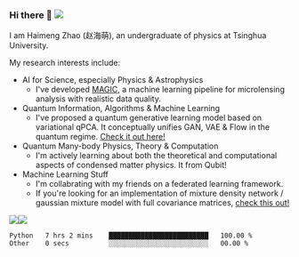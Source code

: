 ### Hi there 👋 ![](https://visitor-badge.glitch.me/badge?page_id=JasonZHM)

I am Haimeng Zhao (赵海萌), an undergraduate of physics at Tsinghua University. 

My research interests include:

- AI for Science, especially Physics & Astrophysics
  - I've developed [MAGIC](https://github.com/JasonZHM/magic-microlensing), a machine learning pipeline for microlensing analysis with realistic data quality. 
- Quantum Information, Algorithms & Machine Learning
  - I've proposed a quantum generative learning model based on variational qPCA. It conceptually unifies GAN, VAE & Flow in the quantum regime. [Check it out here!](https://github.com/JasonZHM/g-qpca)
- Quantum Many-body Physics, Theory & Computation
  - I'm actively learning about both the theoretical and computational aspects of condensed matter physics. It from Qubit!
- Machine Learning Stuff
  - I'm collabrating with my friends on a federated learning framework.
  - If you're looking for an implementation of mixture density network / gaussian mixture model with full covariance matrices, [check this out!](https://github.com/JasonZHM/full-cov-mdn)

![](https://github-readme-stats.vercel.app/api?username=JasonZHM)![](https://github-readme-stats.vercel.app/api/top-langs/?username=JasonZHM&layout=compact&langs_count=6)

<!--START_SECTION:waka-->

```text
Python   7 hrs 2 mins    █████████████████████████   100.00 %
Other    0 secs          ░░░░░░░░░░░░░░░░░░░░░░░░░   00.00 %
```

<!--END_SECTION:waka-->

<!--
**JasonZHM/JasonZHM** is a ✨ _special_ ✨ repository because its `README.md` (this file) appears on your GitHub profile.

Here are some ideas to get you started:

- 🔭 I’m currently working on ...
- 🌱 I’m currently learning ...
- 👯 I’m looking to collaborate on ...
- 🤔 I’m looking for help with ...
- 💬 Ask me about ...
- 📫 How to reach me: ...
- 😄 Pronouns: ...
- ⚡ Fun fact: ...
-->
